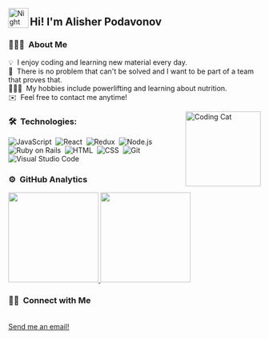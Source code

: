 <img alt="Night Coding" src="./assets/Hand%20Wave.gif" width='40' align="left"/><h2>Hi! I'm Alisher Podavonov</h2>

<!-- ## 👋 &nbsp;Hey there! I'm Alisher Podavonov -->

### 👨🏻‍💻 &nbsp;About Me

💡 &nbsp;I enjoy coding and learning new material every day.\
🌱 &nbsp;There is no problem that can't be solved and I want to be part of a team that proves that.\
🏋🏻‍♂️ &nbsp;My hobbies include powerlifting and learning about nutrition.\
✉️ &nbsp;Feel free to contact me anytime!


<img alt="Coding Cat" src="https://media.giphy.com/media/f6hnhHkks8bk4jwjh3/giphy.gif" align="right" height="150px"/>

### 🛠 &nbsp;Technologies:

![JavaScript](https://img.shields.io/badge/Javascript-brightgreen)&nbsp;
![React](https://img.shields.io/badge/React-lightgrey)&nbsp;
![Redux](https://img.shields.io/badge/Redux-red)&nbsp;
![Node.js](https://img.shields.io/badge/Node.js-yellow)&nbsp;
![Ruby on Rails](https://img.shields.io/badge/Ruby%20on%20Rails-red)&nbsp;
![HTML](https://img.shields.io/badge/HTML-yellow)&nbsp;
![CSS](https://img.shields.io/badge/CSS-blue)&nbsp;
![Git](https://img.shields.io/badge/Git-green)&nbsp;
![Visual Studio Code](https://img.shields.io/badge/Visual%20Studio%20Code-blue)&nbsp;

### ⚙️ &nbsp;GitHub Analytics

<p align="left">
<a href="https://github.com/apodavonov3616">
  <img height="180em" src="https://github-readme-stats-eight-theta.vercel.app/api?username=apodavonov3616&show_icons=true&theme=algolia&include_all_commits=true&count_private=true"/>
  <img height="180em" src="https://github-readme-stats-eight-theta.vercel.app/api/top-langs/?username=apodavonov3616&layout=compact&langs_count=8&theme=algolia"/>
</a>
</p>


### 🤝🏻 &nbsp;Connect with Me

<p align="left">
<!-- <a href="https://www.linkedin.com/in/alisher-podavonov-80b85a23b/">LinkedIn</a> -->
<br/>
<a href="mailto:apodavonov419@gmail.com">Send me an email!</a>
</p>

